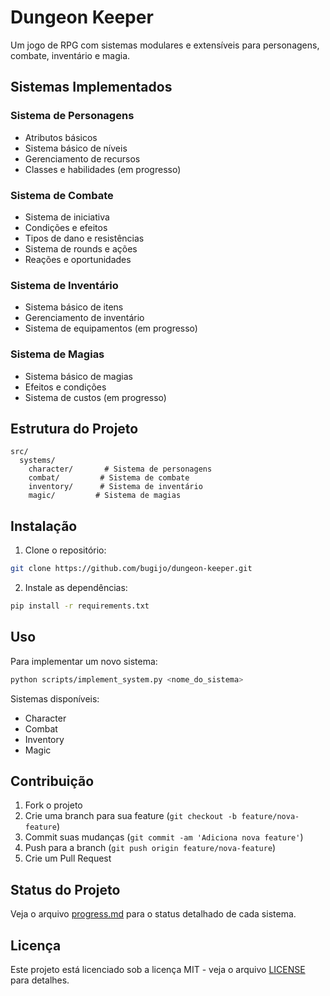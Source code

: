 # Dungeon Keeper

Um jogo de RPG com sistemas modulares e extensíveis para personagens, combate, inventário e magia.

## Sistemas Implementados

### Sistema de Personagens
- Atributos básicos
- Sistema básico de níveis
- Gerenciamento de recursos
- Classes e habilidades (em progresso)

### Sistema de Combate
- Sistema de iniciativa
- Condições e efeitos
- Tipos de dano e resistências
- Sistema de rounds e ações
- Reações e oportunidades

### Sistema de Inventário
- Sistema básico de itens
- Gerenciamento de inventário
- Sistema de equipamentos (em progresso)

### Sistema de Magias
- Sistema básico de magias
- Efeitos e condições
- Sistema de custos (em progresso)

## Estrutura do Projeto

```
src/
  systems/
    character/       # Sistema de personagens
    combat/         # Sistema de combate
    inventory/      # Sistema de inventário
    magic/         # Sistema de magias
```

## Instalação

1. Clone o repositório:
```bash
git clone https://github.com/bugijo/dungeon-keeper.git
```

2. Instale as dependências:
```bash
pip install -r requirements.txt
```

## Uso

Para implementar um novo sistema:

```bash
python scripts/implement_system.py <nome_do_sistema>
```

Sistemas disponíveis:
- Character
- Combat
- Inventory
- Magic

## Contribuição

1. Fork o projeto
2. Crie uma branch para sua feature (`git checkout -b feature/nova-feature`)
3. Commit suas mudanças (`git commit -am 'Adiciona nova feature'`)
4. Push para a branch (`git push origin feature/nova-feature`)
5. Crie um Pull Request

## Status do Projeto

Veja o arquivo [progress.md](progress.md) para o status detalhado de cada sistema.

## Licença

Este projeto está licenciado sob a licença MIT - veja o arquivo [LICENSE](LICENSE) para detalhes.